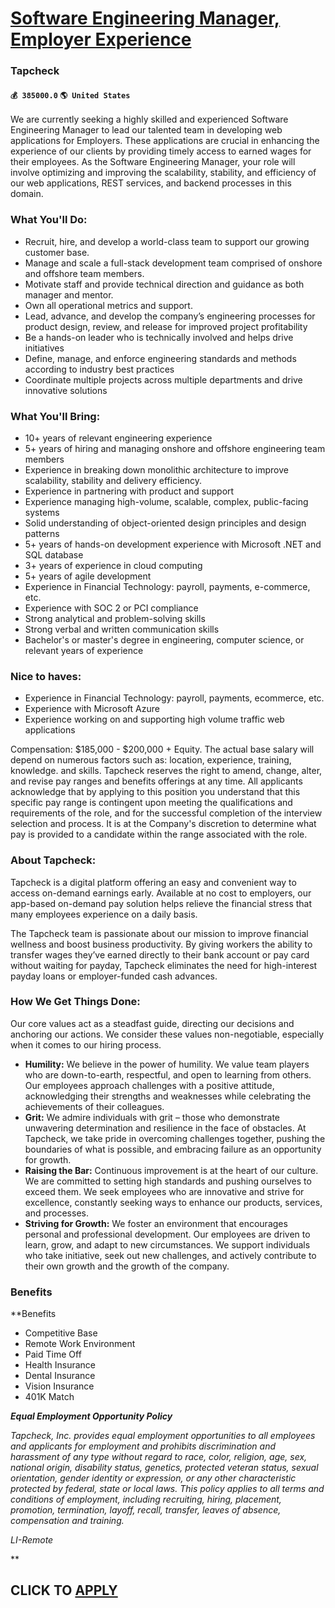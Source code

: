 # [Software Engineering Manager, Employer Experience](https://www.remotewlb.com/apply/software-engineering-manager-employer-experience)  
### Tapcheck  
#### `💰 385000.0` `🌎 United States`  

We are currently seeking a highly skilled and experienced Software Engineering Manager to lead our talented team in developing web applications for Employers. These applications are crucial in enhancing the experience of our clients by providing timely access to earned wages for their employees. As the Software Engineering Manager, your role will involve optimizing and improving the scalability, stability, and efficiency of our web applications, REST services, and backend processes in this domain.

### What You'll Do:

  * Recruit, hire, and develop a world-class team to support our growing customer base. 
  * Manage and scale a full-stack development team comprised of onshore and offshore team members.
  * Motivate staff and provide technical direction and guidance as both manager and mentor.
  * Own all operational metrics and support.
  * Lead, advance, and develop the company’s engineering processes for product design, review, and release for improved project profitability
  * Be a hands-on leader who is technically involved and helps drive initiatives
  * Define, manage, and enforce engineering standards and methods according to industry best practices
  * Coordinate multiple projects across multiple departments and drive innovative solutions

### What You'll Bring:

  * 10+ years of relevant engineering experience
  * 5+ years of hiring and managing onshore and offshore engineering team members
  * Experience in breaking down monolithic architecture to improve scalability, stability and delivery efficiency.
  * Experience in partnering with product and support
  * Experience managing high-volume, scalable, complex, public-facing systems
  * Solid understanding of object-oriented design principles and design patterns
  * 5+ years of hands-on development experience with Microsoft .NET and SQL database
  * 3+ years of experience in cloud computing
  * 5+ years of agile development
  * Experience in Financial Technology: payroll, payments, e-commerce, etc.
  * Experience with SOC 2 or PCI compliance
  * Strong analytical and problem-solving skills
  * Strong verbal and written communication skills
  * Bachelor's or master's degree in engineering, computer science, or relevant years of experience

### Nice to haves:

  * Experience in Financial Technology: payroll, payments, ecommerce, etc.
  * Experience with Microsoft Azure
  * Experience working on and supporting high volume traffic web applications

Compensation: $185,000 - $200,000 + Equity. The actual base salary will depend on numerous factors such as: location, experience, training, knowledge. and skills. Tapcheck reserves the right to amend, change, alter, and revise pay ranges and benefits offerings at any time. All applicants acknowledge that by applying to this position you understand that this specific pay range is contingent upon meeting the qualifications and requirements of the role, and for the successful completion of the interview selection and process. It is at the Company's discretion to determine what pay is provided to a candidate within the range associated with the role.

### About Tapcheck:

Tapcheck is a digital platform offering an easy and convenient way to access on-demand earnings early. Available at no cost to employers, our app-based on-demand pay solution helps relieve the financial stress that many employees experience on a daily basis.

The Tapcheck team is passionate about our mission to improve financial wellness and boost business productivity. By giving workers the ability to transfer wages they’ve earned directly to their bank account or pay card without waiting for payday, Tapcheck eliminates the need for high-interest payday loans or employer-funded cash advances.

### How We Get Things Done:

Our core values act as a steadfast guide, directing our decisions and anchoring our actions. We consider these values non-negotiable, especially when it comes to our hiring process.

  * **Humility:** We believe in the power of humility. We value team players who are down-to-earth, respectful, and open to learning from others. Our employees approach challenges with a positive attitude, acknowledging their strengths and weaknesses while celebrating the achievements of their colleagues.
  * **Grit:** We admire individuals with grit – those who demonstrate unwavering determination and resilience in the face of obstacles. At Tapcheck, we take pride in overcoming challenges together, pushing the boundaries of what is possible, and embracing failure as an opportunity for growth.
  * **Raising the Bar:** Continuous improvement is at the heart of our culture. We are committed to setting high standards and pushing ourselves to exceed them. We seek employees who are innovative and strive for excellence, constantly seeking ways to enhance our products, services, and processes.
  * **Striving for Growth:** We foster an environment that encourages personal and professional development. Our employees are driven to learn, grow, and adapt to new circumstances. We support individuals who take initiative, seek out new challenges, and actively contribute to their own growth and the growth of the company.

### Benefits

 **Benefits

  * Competitive Base
  * Remote Work Environment
  * Paid Time Off
  * Health Insurance
  * Dental Insurance
  * Vision Insurance
  * 401K Match

_**Equal Employment Opportunity Policy**_

_Tapcheck, Inc. provides equal employment opportunities to all employees and applicants for employment and prohibits discrimination and harassment of any type without regard to race, color, religion, age, sex, national origin, disability status, genetics, protected veteran status, sexual orientation, gender identity or expression, or any other characteristic protected by federal, state or local laws. This policy applies to all terms and conditions of employment, including recruiting, hiring, placement, promotion, termination, layoff, recall, transfer, leaves of absence, compensation and training._

_LI-Remote_

**

  
## CLICK TO [APPLY](https://www.remotewlb.com/apply/software-engineering-manager-employer-experience)

